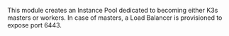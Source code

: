 This module creates an Instance Pool dedicated to becoming either K3s masters or workers. In case of masters, a Load Balancer is provisioned to expose port 6443.

